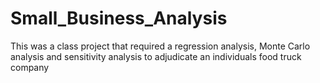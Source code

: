 # Small_Business_Analysis
This was a class project that required a regression analysis, Monte Carlo analysis and sensitivity analysis to adjudicate an individuals food truck company  

